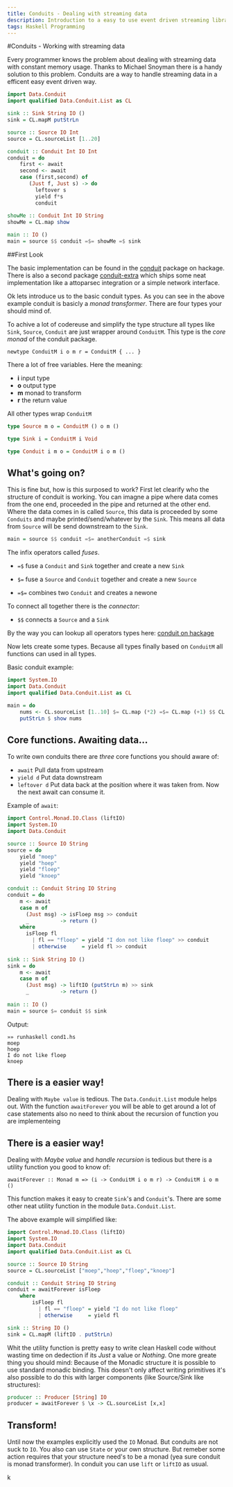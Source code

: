 ```yaml
---
title: Conduits - Dealing with streaming data
description: Introduction to a easy to use event driven streaming library in Haskell.
tags: Haskell Programming
---
```


#Conduits - Working with streaming data

Every programmer knows the problem about dealing with streaming data with constant memory usage. Thanks to Michael Snoyman there is a handy solution to this problem. Conduits are a way to handle streaming data in a efficent easy event driven way.

```haskell
import Data.Conduit
import qualified Data.Conduit.List as CL

sink :: Sink String IO ()
sink = CL.mapM putStrLn

source :: Source IO Int
source = CL.sourceList [1..20]

conduit :: Conduit Int IO Int
conduit = do
    first <- await
    second <- await
    case (first,second) of
       (Just f, Just s) -> do
         leftover s 
         yield f*s
         conduit
    
showMe :: Conduit Int IO String
showMe = CL.map show

main :: IO ()
main = source $$ conduit =$= showMe =$ sink
```
##First Look 

The basic implementation can be found in the [conduit](1) package on hackage. There is also a second package [conduit-extra](2) which ships some neat implementation like a attoparsec integration or a simple network interface.

Ok lets introduce us to the basic conduit types. As you can see in the above example conduit is basicly a _monad transformer_. There are four types your should mind of.

To achive a lot of codereuse and simplify the type structure all types like `Sink`, `Source`, `Conduit` are just wrapper around `ConduitM`. This type is the _core monad_ of the conduit package.

`newtype ConduitM i o m r = ConduitM { ... }`


There a lot of free variables. Here the meaning:
- __i__ input type
- __o__ output type
- __m__ monad to transform
- __r__ the return value

All other types wrap `ConduitM`

```haskell
type Source m o = ConduitM () o m ()

type Sink i = ConduitM i Void

type Conduit i m o = ConduitM i o m ()

```

## What's going on?

This is fine but, how is this surposed to work? First let clearify who the structure of conduit is working. You can imagne a pipe where data comes from the one end, proceeded in the pipe and returned at the other end. Where the data comes in is called `Source`, this data is proceeded by some `Conduits` and maybe printed/send/whatever by the `Sink`.
This means all data from `Source` will be send downstream to the `Sink`.

```haskell
main = source $$ conduit =$= anotherConduit =$ sink
```
The infix operators called _fuses_.

- `=$`  fuse a `Conduit` and `Sink` together and create a new `Sink`
 
- `$=`  fuse a `Source` and `Conduit` together and create a new `Source`
 
- `=$=` combines two `Conduit` and creates a newone

To connect all together there is the _connector_:

- `$$` connects a `Source` and a `Sink`

By the way you can lookup all operators types here: [conduit on hackage](1)

Now lets create some types. Because all types finally based on `ConduitM` all functions can used in all types.

Basic conduit example:

```haskell
import System.IO
import Data.Conduit
import qualified Data.Conduit.List as CL

main = do
    nums <- CL.sourceList [1..10] $= CL.map (*2) =$= CL.map (+1) $$ CL.consume
    putStrLn $ show nums
```

## Core functions. Awaiting data...

To write own conduits there are _three_ core functions you should aware of:

- `await` Pull data from upstream
- `yield d` Put data downstream
- `leftover d` Put data back at the position where it was taken from. Now the next await can consume it.

Example of `await`:

```haskell
import Control.Monad.IO.Class (liftIO)
import System.IO
import Data.Conduit

source :: Source IO String
source = do
    yield "moep"
    yield "hoep"
    yield "floep"
    yield "knoep"

conduit :: Conduit String IO String
conduit = do
    m <- await
    case m of 
      (Just msg) -> isFloep msg >> conduit
      _          -> return ()
    where
      isFloep fl
        | fl == "floep" = yield "I don not like floep" >> conduit
        | otherwise     = yield fl >> conduit
        
sink :: Sink String IO ()
sink = do
    m <- await
    case m of
      (Just msg) -> liftIO (putStrLn m) >> sink
      _          -> return ()
      
main :: IO ()
main = source $= conduit $$ sink
```
Output:
```
»» runhaskell cond1.hs
moep
hoep
I do not like floep
knoep
```

## There is a easier way!


Dealing with `Maybe value` is tedious. The `Data.Conduit.List` module helps out. With the function `awaitForever` you will be able to get around a lot of case statements also no need to think about the recursion of function you are implementeing





 



## There is a easier way!


Dealing with _Maybe value_ and _handle recursion_ is tedious but there is a utility function you good to know of:
 
`awaitForever :: Monad m => (i -> ConduitM i o m r) -> ConduitM i o m ()`

This function makes it easy to create `Sink`'s and `Conduit`'s. There are some other neat utility function in the module
`Data.Conduit.List`.

The above example will simplified like:

```haskell
import Control.Monad.IO.Class (liftIO)
import System.IO
import Data.Conduit
import qualified Data.Conduit.List as CL

source :: Source IO String
source = CL.sourceList ["moep","hoep","floep","knoep"]

conduit :: Conduit String IO String
conduit = awaitForever isFloep
    where
        isFloep fl
          | fl == "floep" = yield "I do not like floep"
          | otherwise     = yield fl

sink :: String IO ()
sink = CL.mapM (liftIO . putStrLn)
```
Whit the utility function is pretty easy to write clean Haskell code without wasting time on dedection if its _Just_ a value or _Nothing_.
One more greate thing you should mind: Because of the Monadic structure it is possible to use standard monadic binding. This doesn't only affect writing primitives it's also possible to do this with larger components (like Source/Sink like structures):

```haskell
producer :: Producer [String] IO
producer = awaitForever $ \x -> CL.sourceList [x,x]
```

## Transform!


Until now the examples explicitly used the `IO` Monad. But conduits are not suck to `IO`. You also can use `State` or your own structure. But remeber some action requires that your structure need's to be a monad (yea sure conduit is monad transformer).
In conduit you can use `lift` or `liftIO` as usual.

k
